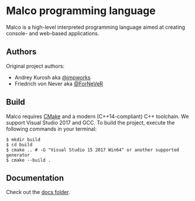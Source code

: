 Malco programming language
==========================

Malco is a high-level interpreted programming language aimed at creating
console- and web-based applications.

Authors
-------

Original project authors:

- Andrey Kurosh aka [@impworks][impworks]
- Friedrich von Never aka [@ForNeVeR][fornever]

Build
-----

Malco requires [CMake][cmake] and a modern (C++14-compliant) C++ toolchain. We
support Visual Studio 2017 and GCC. To build the project, execute the following
commands in your terminal:

```console
$ mkdir build
$ cd build
$ cmake .. # -G "Visual Studio 15 2017 Win64" or another supported generator
$ cmake --build .
```

Documentation
-------------

Check out the [docs folder][docs].

[docs]: docs/

[cmake]: https://cmake.org/
[fornever]: https://github.com/ForNeVeR/
[impworks]: https://github.com/impworks/
